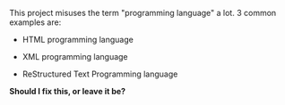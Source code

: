 
This project misuses the term "programming language" a lot. 3 common examples are:

* HTML programming language

* XML programming language

* ReStructured Text Programming language

**Should I fix this, or leave it be?**

